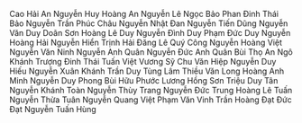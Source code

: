 Cao Hải An
Nguyễn Huy Hoàng An
Nguyễn Lê Ngọc Bảo
Phan Đinh Thái Bảo
Nguyễn Trần Phúc Châu
Nguyễn Nhật Đan
Nguyễn Tiến Dũng
Nguyễn Văn Duy
Doãn Sơn Hoàng
Lê Duy
Nguyễn Đình Duy
Phạm Đức Duy
Nguyễn Hoàng Hải
Nguyễn Hiển
Trịnh Hải Đăng
Lê Quý Công
Nguyễn Hoàng Việt
Nguyễn Văn Ninh
Nguyễn Anh Quân
Nguyễn Đức Anh Quân
Bùi Thọ An
Ngô Khánh Trượng
Đinh Thái Tuấn
Việt Vương Sỹ
Chu Văn Hiệp
Nguyễn Duy Hiếu
Nguyễn Xuân Khánh
Trần Duy Tùng Lâm
Thiều Văn Long
Hoàng Anh Minh
Nguyễn Duy Phong
Bùi Hữu Phước
Lương Hồng Sơn
Triệu Duy Tân
Nguyễn Khánh Toàn
Nguyễn Thùy Trang
Nguyễn Đức Trung
Hoàng Lê Tuấn
Nguyễn Thừa Tuân
Nguyễn Quang Việt
Phạm Văn Vinh
Trần Hoàng Đạt
Đức Đạt
Nguyễn Tuấn Hùng

